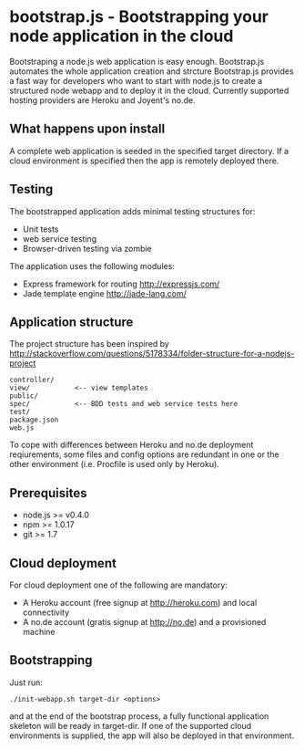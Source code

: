 bootstrap.js - Bootstrapping your node application in the cloud
=============

Bootstraping a node.js web application is easy enough. Bootstrap.js automates the whole application creation and strcture
Bootstrap.js provides a fast way for developers who want to start with node.js to create a structured node webapp
and to deploy it in the cloud. Currently supported hosting providers are Heroku and Joyent's no.de. 

What happens upon install
-------
A complete web application is seeded in the specified target directory. If a cloud environment is specified then the app is 
remotely deployed there.

Testing
-------

The bootstrapped application adds minimal testing structures for:
* Unit tests
* web service testing
* Browser-driven testing via zombie

The application uses the following modules:
* Express framework for routing http://expressjs.com/
* Jade template engine http://jade-lang.com/

Application structure
-------
 
The project structure has been inspired by http://stackoverflow.com/questions/5178334/folder-structure-for-a-nodejs-project

    controller/
    view/           <-- view templates
    public/
    spec/           <-- BDD tests and web service tests here
    test/           
    package.json
    web.js

To cope with differences between Heroku and no.de deployment reqiurements, some files and config options are redundant in one or the other
environment (i.e. Procfile is used only by Heroku).

Prerequisites
-------

- node.js >= v0.4.0
- npm >= 1.0.17
- git >= 1.7

Cloud deployment
-------

For cloud deployment one of the following are mandatory:
* A Heroku account (free signup at http://heroku.com) and local connectivity
* A no.de account (gratis signup at http://no.de) and a provisioned machine 

Bootstrapping
-------

Just run:

    ./init-webapp.sh target-dir <options>
  
and at the end of the bootstrap process, a fully functional application skeleton will be ready in target-dir. If one of the supported cloud
environments is supplied, the app will also be deployed in that environment. 